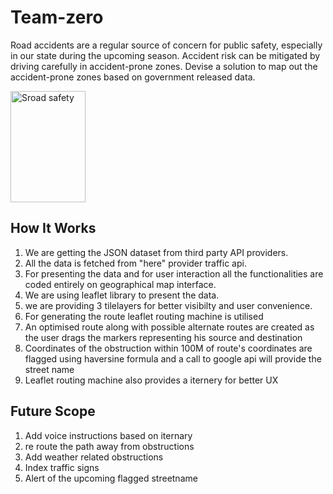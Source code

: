 # Team-zero
Road accidents are a regular source of concern for public safety, especially in our state during the upcoming season. Accident risk can be mitigated by driving carefully in accident-prone zones. Devise a solution to map out the accident-prone zones based on government released data.

<img src="https://cdn2.vectorstock.com/i/thumb-large/21/16/road-pathway-highway-icons-speed-drive-track-vector-33192116.jpg" align="middle"
     alt="Sroad safety" width="120" height="178">
## How It Works

1. We are getting the JSON dataset from third party API providers.
2. All the data is fetched from "here" provider traffic api.
3. For presenting the data and for user interaction all the functionalities are coded entirely on geographical map interface.
4. We are using leaflet library to present the data.
5. we are providing 3 tilelayers for better visibilty and user convenience.
6. For generating the route leaflet routing machine is utilised
7. An optimised route along with possible alternate routes are created as the user drags the markers representing his source and destination
8. Coordinates of the obstruction within 100M of route's coordinates are flagged using haversine formula and a call to google api will provide the street name
9. Leaflet routing machine also provides a iternery for better UX

## Future Scope
1. Add voice instructions based on iternary
2. re route the path away from obstructions
3. Add weather related obstructions
4. Index traffic signs
5. Alert of the upcoming flagged streetname
